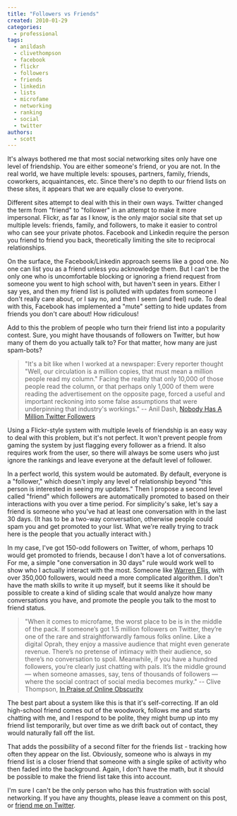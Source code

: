 ```yaml
---
title: "Followers vs Friends"
created: 2010-01-29
categories: 
  - professional
tags: 
  - anildash
  - clivethompson
  - facebook
  - flickr
  - followers
  - friends
  - linkedin
  - lists
  - microfame
  - networking
  - ranking
  - social
  - twitter
authors: 
  - scott
---
```


It's always bothered me that most social networking sites only have one level of friendship. You are either someone's friend, or you are not. In the real world, we have multiple levels: spouses, partners, family, friends, coworkers, acquaintances, etc. Since there's no depth to our friend lists on these sites, it appears that we are equally close to everyone.

Different sites attempt to deal with this in their own ways. Twitter changed the term from "friend" to "follower" in an attempt to make it more impersonal. Flickr, as far as I know, is the only major social site that set up multiple levels: friends, family, and followers, to make it easier to control who can see your private photos. Facebook and Linkedin require the person you friend to friend you back, theoretically limiting the site to reciprocal relationships.

On the surface, the Facebook/Linkedin approach seems like a good one. No one can list you as a friend unless you acknowledge them. But I can't be the only one who is uncomfortable blocking or ignoring a friend request from someone you went to high school with, but haven't seen in years. Either I say yes, and then my friend list is polluted with updates from someone I don't really care about, or I say no, and then I seem (and feel) rude. To deal with this, Facebook has implemented a "mute" setting to hide updates from friends you don't care about! How ridiculous!

Add to this the problem of people who turn their friend list into a popularity contest. Sure, you might have thousands of followers on Twitter, but how many of them do you actually talk to? For that matter, how many are just spam-bots?

> "It's a bit like when I worked at a newspaper: Every reporter thought "Well, our circulation is a million copies, that must mean a million people read my column." Facing the reality that only 10,000 of those people read the column, or that perhaps only 1,000 of them were reading the advertisement on the opposite page, forced a useful and important reckoning into some false assumptions that were underpinning that industry's workings." \-- Anil Dash, [Nobody Has A Million Twitter Followers](http://dashes.com/anil/2010/01/nobody-has-a-million-twitter-followers.html)

Using a Flickr-style system with multiple levels of friendship is an easy way to deal with this problem, but it's not perfect. It won't prevent people from gaming the system by just flagging every follower as a friend. It also requires work from the user, so there will always be some users who just ignore the rankings and leave everyone at the default level of follower.

In a perfect world, this system would be automated. By default, everyone is a "follower," which doesn't imply any level of relationship beyond "this person is interested in seeing my updates." Then I propose a second level called "friend" which followers are automatically promoted to based on their interactions with you over a time period. For simplicity's sake, let's say a friend is someone who you've had at least one conversation with in the last 30 days. (It has to be a two-way conversation, otherwise people could spam you and get promoted to your list. What we're really trying to track here is the people that you actually interact with.)

In my case, I've got 150-odd followers on Twitter, of whom, perhaps 10 would get promoted to friends, because I don't have a lot of conversations. For me, a simple "one conversation in 30 days" rule would work well to show who I actually interact with the most. Someone like [Warren Ellis](http://twitter.com/warrenellis/), with over 350,000 followers, would need a more complicated algorithm. I don't have the math skills to write it up myself, but it seems like it should be possible to create a kind of sliding scale that would analyze how many conversations you have, and promote the people you talk to the most to friend status.

> "When it comes to microfame, the worst place to be is in the middle of the pack. If someone’s got 1.5 million followers on Twitter, they’re one of the rare and straightforwardly famous folks online. Like a digital Oprah, they enjoy a massive audience that might even generate revenue. There’s no pretense of intimacy with their audience, so there’s no conversation to spoil. Meanwhile, if you have a hundred followers, you’re clearly just chatting with pals. It’s the middle ground — when someone amasses, say, tens of thousands of followers — where the social contract of social media becomes murky." \-- Clive Thompson, [In Praise of Online Obscurity](http://www.wired.com/magazine/2010/01/st_thompson_obscurity/)

The best part about a system like this is that it's self-correcting. If an old high-school friend comes out of the woodwork, follows me and starts chatting with me, and I respond to be polite, they might bump up into my friend list temporarily, but over time as we drift back out of contact, they would naturally fall off the list.

That adds the possibility of a second filter for the friends list - tracking how often they appear on the list. Obviously, someone who is always in my friend list is a closer friend that someone with a single spike of activity who then faded into the background. Again, I don't have the math, but it should be possible to make the friend list take this into account.

I'm sure I can't be the only person who has this frustration with social networking. If you have any thoughts, please leave a comment on this post, or [friend me on Twitter](http://twitter.com/spaceninja/).
